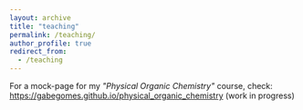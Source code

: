 ```yaml
---
layout: archive
title: "teaching"
permalink: /teaching/
author_profile: true
redirect_from:
  - /teaching
---
```


For a mock-page for my _"Physical Organic Chemistry"_ course, check: https://gabegomes.github.io/physical_organic_chemistry (work in progress)
